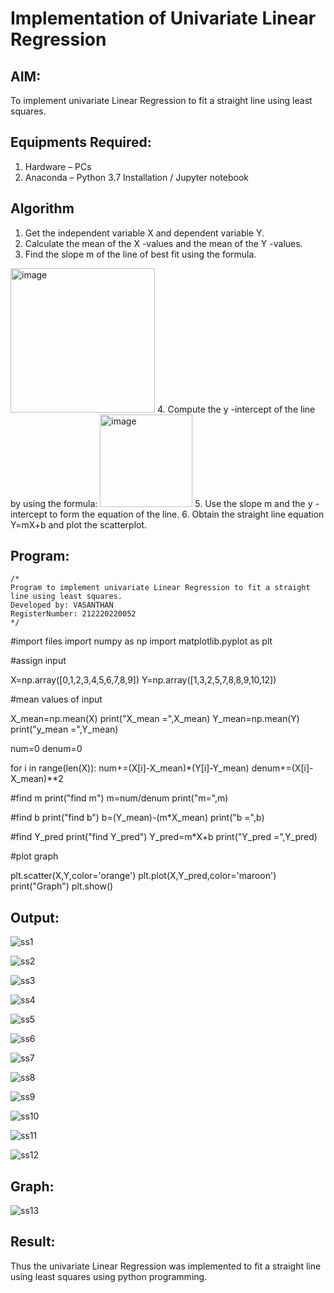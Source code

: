 # Implementation of Univariate Linear Regression
## AIM:
To implement univariate Linear Regression to fit a straight line using least squares.

## Equipments Required:
1. Hardware – PCs
2. Anaconda – Python 3.7 Installation / Jupyter notebook

## Algorithm
1. Get the independent variable X and dependent variable Y.
2. Calculate the mean of the X -values and the mean of the Y -values.
3. Find the slope m of the line of best fit using the formula. 
<img width="231" alt="image" src="https://user-images.githubusercontent.com/93026020/192078527-b3b5ee3e-992f-46c4-865b-3b7ce4ac54ad.png">
4. Compute the y -intercept of the line by using the formula:
<img width="148" alt="image" src="https://user-images.githubusercontent.com/93026020/192078545-79d70b90-7e9d-4b85-9f8b-9d7548a4c5a4.png">
5. Use the slope m and the y -intercept to form the equation of the line.
6. Obtain the straight line equation Y=mX+b and plot the scatterplot.

## Program:
```
/*
Program to implement univariate Linear Regression to fit a straight line using least squares.
Developed by: VASANTHAN
RegisterNumber: 212220220052 
*/
```

#import files
import numpy as np
import matplotlib.pyplot as plt

#assign input

X=np.array([0,1,2,3,4,5,6,7,8,9])
Y=np.array([1,3,2,5,7,8,8,9,10,12])


#mean values of input

X_mean=np.mean(X)
print("X_mean =",X_mean)
Y_mean=np.mean(Y)
print("y_mean =",Y_mean)

num=0
denum=0

for i in range(len(X)):
  num+=(X[i]-X_mean)*(Y[i]-Y_mean)
  denum+=(X[i]-X_mean)**2

#find m
print("find m")
m=num/denum
print("m=",m)

#find b
print("find b")
b=(Y_mean)-(m*X_mean)
print("b =",b)

#find Y_pred
print("find Y_pred")
Y_pred=m*X+b
print("Y_pred =",Y_pred)

#plot graph

plt.scatter(X,Y,color='orange')
plt.plot(X,Y_pred,color='maroon')
print("Graph")
plt.show()


## Output:
![ss1](https://user-images.githubusercontent.com/115924983/196039058-6ad3ccff-0380-4372-ae33-16b16449f074.png)

![ss2](https://user-images.githubusercontent.com/115924983/196039071-9be90602-1cfc-4013-97e9-8702c61622a0.png)

![ss3](https://user-images.githubusercontent.com/115924983/196039082-39ab53dc-0b9b-4134-a9ac-b6675dd18a25.png)

![ss4](https://user-images.githubusercontent.com/115924983/196039087-855a9442-1180-4080-9f87-41f0c951d828.png)

![ss5](https://user-images.githubusercontent.com/115924983/196039092-699a1ae4-11f5-4de6-a66a-bebe3485addd.png)

![ss6](https://user-images.githubusercontent.com/115924983/196039096-d03b8455-ae66-4730-8419-f74368d579d2.png)

![ss7](https://user-images.githubusercontent.com/115924983/196039105-075c8e3f-8789-4ab3-9e7c-a6394b11c65c.png)

![ss8](https://user-images.githubusercontent.com/115924983/196039115-7aee9d04-2ead-4d11-8c82-e8535f59ae7f.png)

![ss9](https://user-images.githubusercontent.com/115924983/196039122-83369e9c-559a-4b54-9a39-c47f83fc4101.png)

![ss10](https://user-images.githubusercontent.com/115924983/196039131-4d33b2c0-754b-4e94-b382-cdfc51f745d5.png)

![ss11](https://user-images.githubusercontent.com/115924983/196039136-0be29987-135b-4fde-99c0-9fda524d5c37.png)

![ss12](https://user-images.githubusercontent.com/115924983/196039152-f8680a2f-e9d4-48ec-a971-b9d868ecdd16.png)


## Graph:
![ss13](https://user-images.githubusercontent.com/115924983/196039195-e505034d-e972-47ad-9221-84f33f4ed09d.png)



## Result:
Thus the univariate Linear Regression was implemented to fit a straight line using least squares using python programming.
